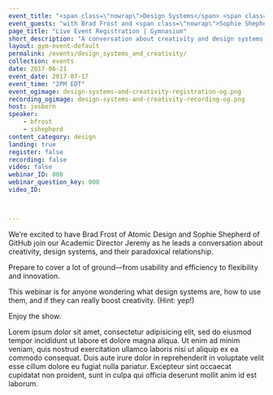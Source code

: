 ```yaml
---
event_title: "<span class=\"nowrap\">Design Systems</span> <span class=\"nowrap\">and Creativity:</span> <span class=\"nowrap\">Unlikely Allies</span>"
event_guests: "with Brad Frost and <span class=\"nowrap\">Sophie Shepherd</span>"
page_title: "Live Event Registration | Gymnasium"
short_description: "A conversation about creativity and design systems with special guests Brad Frost and Sophie Shepherd."
layout: gym-event-default
permalink: /events/design_systems_and_creativity/
collection: events
date: 2017-06-21
event_date: 2017-07-17
event_time: "2PM EDT"
event_ogimage: design-systems-and-creativity-registration-og.png
recording_ogimage: design-systems-and-creativity-recording-og.png
host: josborn
speaker:
    - bfrost
    - sshepherd
content_category: design
landing: true
register: false
recording: false
video: false
webinar_ID: 000
webinar_question_key: 000
video_ID:



---
```

<p>
We’re excited to have Brad Frost of Atomic Design and Sophie Shepherd of GitHub join our Academic Director Jeremy as he leads a conversation about creativity, design systems, and their paradoxical relationship.
</p>
<p>
Prepare to cover a lot of ground—from usability and efficiency to flexibility and innovation.
</p>
<p>
This webinar is for anyone wondering what design systems are, how to use them, and if they can really boost creativity. (Hint: yep!)
</p>
<p>
Enjoy the show.
</p>

<p class="call-out">
Lorem ipsum dolor sit amet, consectetur adipisicing elit, sed do eiusmod tempor incididunt ut labore et dolore magna aliqua. Ut enim ad minim veniam, quis nostrud exercitation ullamco laboris nisi ut aliquip ex ea commodo consequat. Duis aute irure dolor in reprehenderit in voluptate velit esse cillum dolore eu fugiat nulla pariatur. Excepteur sint occaecat cupidatat non proident, sunt in culpa qui officia deserunt mollit anim id est laborum.
</p>
